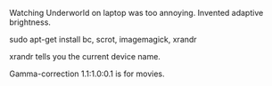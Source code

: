 Watching Underworld on laptop was too annoying. Invented adaptive brightness.

sudo apt-get install bc, scrot, imagemagick, xrandr

xrandr tells you the current device name.

Gamma-correction 1.1:1.0:0.1 is for movies.

